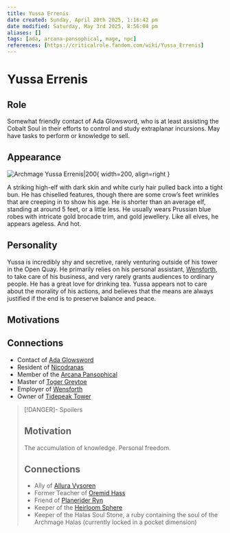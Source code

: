```yaml
---
title: Yussa Errenis
date created: Sunday, April 20th 2025, 1:16:42 pm
date modified: Saturday, May 3rd 2025, 8:56:04 pm
aliases: []
tags: [ada, arcana-pansophical, mage, npc]
references: [https://criticalrole.fandom.com/wiki/Yussa_Errenis]
---
```


# Yussa Errenis

## Role

Somewhat friendly contact of Ada Glowsword, who is at least assisting the Cobalt Soul in their efforts to control and study extraplanar incursions. May have tasks to perform or knowledge to sell.

## Appearance

![Archmage Yussa Errenis|200](../assets/images/yussa-errenis.png){ width=200, align=right }

A striking high-elf with dark skin and white curly hair pulled back into a tight bun. He has chiselled features, though there are some crow’s feet wrinkles that are creeping in to show his age. He is shorter than an average elf, standing at around 5 feet, or a little less. He usually wears Prussian blue robes with intricate gold brocade trim, and gold jewellery. Like all elves, he appears ageless. And hot.

## Personality

Yussa is incredibly shy and secretive, rarely venturing outside of his tower in the Open Quay. He primarily relies on his personal assistant, [Wensforth](https://criticalrole.fandom.com/wiki/Wensforth "Wensforth"), to take care of his business, and very rarely grants audiences to ordinary people. He has a great love for drinking tea. Yussa appears not to care about the morality of his actions, and believes that the means are always justified if the end is to preserve balance and peace.

## Motivations

## Connections

- Contact of [Ada Glowsword](../the-party/ada-glowsword.md)
- Resident of [Nicodranas](../world/Locations/Nicodranas/index.md)
- Member of the [Arcana Pansophical](https://criticalrole.fandom.com/wiki/Arcana_Pansophical)
- Master of [Toger Greytoe](toger-greytoe.md)
- Employer of [Wensforth](https://criticalrole.fandom.com/wiki/Wensforth)
- Owner of [Tidepeak Tower](https://criticalrole.fandom.com/wiki/Tidepeak_Tower)

> [!DANGER]- Spoilers
> ## Motivation
>
> The accumulation of knowledge. Personal freedom.
>
> ## Connections
>
> - Ally of [Allura Vysoren](https://criticalrole.fandom.com/wiki/Allura_Vysoren)
> - Former Teacher of [Oremid Hass](https://criticalrole.fandom.com/wiki/Oremid_Hass)
> - Friend of [Planerider Ryn](https://criticalrole.fandom.com/wiki/Ryn)
> - Keeper of the [Heirloom Sphere](https://criticalrole.fandom.com/wiki/Heirloom_Sphere)
> - Keeper of the Halas Soul Stone, a ruby containing the soul of the Archmage Halas (currently locked in a pocket dimension)
